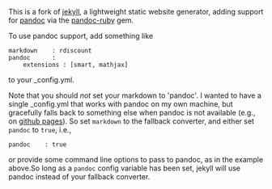 This is a fork of [jekyll], a lightweight static website generator, adding support for [pandoc] via the [pandoc-ruby] gem.

To use pandoc support, add something like

	markdown 	: rdiscount
	pandoc      :
    	extensions : [smart, mathjax]

to your _config.yml. 

Note that you should *not* set your markdown to 'pandoc'. I wanted to have a single _config.yml that works with pandoc on my own machine, but gracefully falls back to something else when pandoc is not available (e.g., on [github pages]). So set `markdown` to the fallback converter, and either set `pandoc` to `true`, i.e.,

	pandoc    : true

or provide some command line options to pass to pandoc, as in the example above.So long as a `pandoc` config variable has been set, jekyll will use pandoc instead of your fallback converter.

[jekyll]: https://github.com/mojombo/jekyll
[pandoc]: http://johnmacfarlane.net/pandoc/
[pandoc-ruby]: https://github.com/alphabetum/pandoc-ruby
[github pages]: http://pages.github.com/

